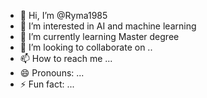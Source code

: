 - 👋 Hi, I’m @Ryma1985
- 👀 I’m interested in AI and machine learning
- 🌱 I’m currently learning Master degree
- 💞️ I’m looking to collaborate on ..
- 📫 How to reach me ...
- 😄 Pronouns: ...
- ⚡ Fun fact: ...

<!---
Ryma1985/Ryma1985 is a ✨ special ✨ repository because its `README.md` (this file) appears on your GitHub profile.
You can click the Preview link to take a look at your changes.
--->
